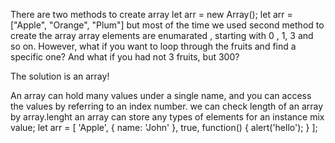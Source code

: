 There are two methods to create array
let arr = new Array();
let arr = ["Apple", "Orange", "Plum"]
but most of the time we used second method to create the array
array elements are enumarated , starting with 0 , 1, 3 and so on.
However, what if you want to loop through the fruits and find a specific one? And what if you had not 3 fruits, but 300?

The solution is an array!

An array can hold many values under a single name, and you can access the values by referring to an index number.
we can check length of an array by array.lenght
an array can store any types of elements
for an instance mix value; let arr = [ 'Apple', { name: 'John' }, true, function() { alert('hello'); } ];